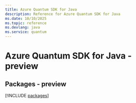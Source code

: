 ```yaml
---
title: Azure Quantum SDK for Java
description: Reference for Azure Quantum SDK for Java
ms.date: 10/10/2025
ms.topic: reference
ms.devlang: java
ms.service: quantum
---
```

# Azure Quantum SDK for Java - preview
## Packages - preview
[!INCLUDE [packages](quantum-index.md)]